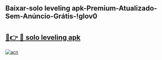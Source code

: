 
## Baixar-solo leveling apk-Premium-Atualizado-Sem-Anúncio-Grátis-!glov0

# <h2><a href="https://andorid.site?title=solo_leveling_apk&ref=27">🔗👉 🔴 solo leveling apk</a></h2>

[![acn](https://github.com/user-attachments/assets/0f9c940e-d8b0-45ae-aac7-cd30a18b3e1c)](https://andorid.site?title=solo_leveling_apk&ref=27)

